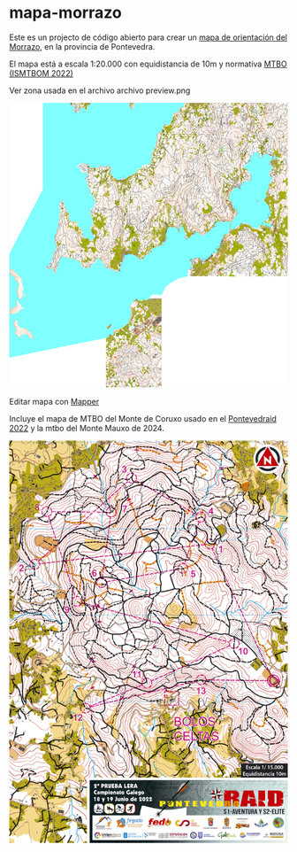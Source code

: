 # mapa-morrazo

Este es un projecto de código abierto para crear un [mapa de orientación del Morrazo](https://raw.githubusercontent.com/eventos-orientacion/mapa-morrazo/main/morrazo.omap), en la provincia de Pontevedra.

El mapa está a escala 1:20.000 con equidistancia de 10m y normativa [MTBO (ISMTBOM 2022)](https://orienteering.sport/iof/mapping/)

Ver zona usada en el archivo archivo preview.png 

![Mapa morrazo](https://raw.githubusercontent.com/eventos-orientacion/mapa-morrazo/main/preview.png)

Editar mapa con [Mapper](https://www.openorienteering.org/)

Incluye el mapa de MTBO del Monte de Coruxo usado en el [Pontevedraid 2022](https://raw.githubusercontent.com/eventos-orientacion/mapa-morrazo/main/TrazadoCoruxo.png) y la mtbo del Monte Mauxo de 2024.

![Trazado MTBO Coruxo](https://raw.githubusercontent.com/eventos-orientacion/mapa-morrazo/main/TrazadoCoruxo.png)
